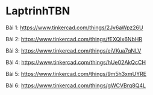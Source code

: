 # LaptrinhTBN
Bài 1: https://www.tinkercad.com/things/2Jv6aWpz26U

Bài 2: https://www.tinkercad.com/things/fEXQIx6NbHR

Bài 3: https://www.tinkercad.com/things/eiVKua7qNLV

Bài 4: https://www.tinkercad.com/things/hUe02AkQcCH 

Bài 5: https://www.tinkercad.com/things/9m5h3xmUYRE

Bài 6: https://www.tinkercad.com/things/gWCVBrq8Q4L
